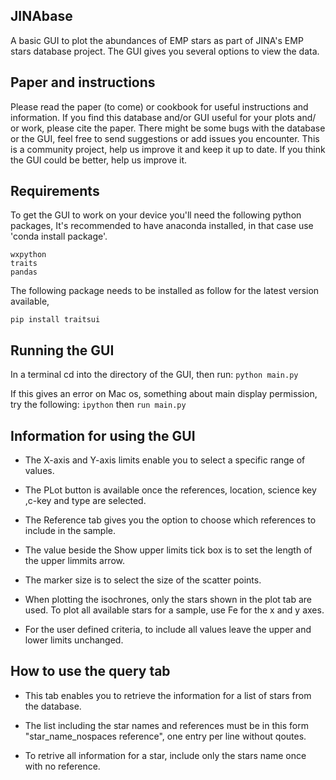 ## JINAbase

A basic GUI to plot the abundances of EMP stars as part of JINA's EMP stars database project.
The GUI gives you several options to view the data.

## Paper and instructions
Please read the paper (to come) or cookbook for useful instructions and information. If you find this database and/or GUI useful for your plots and/ or work, please cite the paper.
There might be some bugs with the database or the GUI, feel free to send suggestions or add issues you encounter.
This is a community project, help us improve it and keep it up to date. If you think the GUI could be better, help us improve it.

## Requirements

To get the GUI to work on your device you'll need the following python packages,
It's recommended to have anaconda installed, in that case use 'conda install package'.

    wxpython
    traits
    pandas

The following package needs to be installed as follow for the latest version available,

    pip install traitsui

## Running the GUI

In a terminal cd into the directory of the GUI, then run:
`python main.py` 

If this gives an error on Mac os, something about main display permission,
try the following:
`ipython` then `run main.py` 

## Information for using the GUI

- The X-axis and Y-axis limits enable you to select a specific range of values.

- The PLot button is available once the references, location, science key ,c-key and type are selected.

- The Reference tab gives you the option to choose which references to include in the sample.

- The value beside the Show upper limits tick box is to set the length of the upper limmits arrow.

- The marker size is to select the size of the scatter points.

- When plotting the isochrones, only the stars shown in the plot tab are used.
To plot all available stars for a sample, use Fe for the x and y axes.

- For the user defined criteria, to include all values leave the upper and lower limits unchanged.

## How to use the query tab

- This tab enables you to retrieve the information for a list of stars from the database.

- The list including the star names and references must be in this form "star_name_nospaces reference", one entry per line without qoutes.

- To retrive all information for a star, include only the stars name once with no reference.

